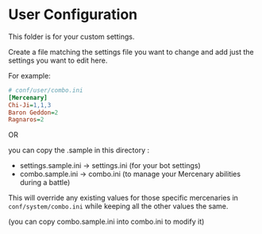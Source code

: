 # User Configuration

This folder is for your custom settings.

Create a file matching the settings file you want to change and add just the settings you want to edit here.

For example:

```ini
# conf/user/combo.ini
[Mercenary]
Chi-Ji=1,1,3
Baron Geddon=2
Ragnaros=2
```

OR

you can copy the .sample in this directory :
* settings.sample.ini -> settings.ini (for your bot settings)
* combo.sample.ini -> combo.ini (to manage your Mercenary abilities during a battle)

This will override any existing values for those specific mercenaries in `conf/system/combo.ini` while keeping all the other values the same.

(you can copy combo.sample.ini into combo.ini to modify it)
